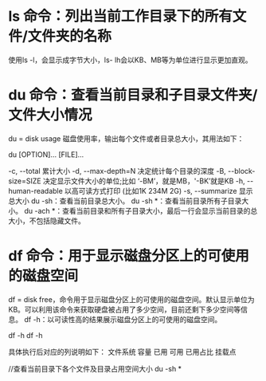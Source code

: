 # ls 命令：列出当前工作目录下的所有文件/文件夹的名称

使用ls -l，会显示成字节大小，ls- lh会以KB、MB等为单位进行显示更加直观。

# du 命令：查看当前目录和子目录文件夹/文件大小情况

du = disk usage 磁盘使用率，输出每个文件或者目录总大小，其用法如下：

 du [OPTION]… [FILE]…
 

-c, --total 累计大小
-d, --max-depth=N 决定统计每个目录的深度
-B, --block-size=SIZE 决定显示文件大小的单位;比如 ‘-BM’，就是MB，'-BK’就是KB
-h, --human-readable 以高可读方式打印 (比如1K 234M 2G)
-s, --summarize 显示总大小
du -sh：查看当前目录总大小。
 du -sh *：查看当前目录所有子目录大小。
 du -ach *：查看当前目录和所有子目录大小，最后一行会显示当前目录的总大小，不包括隐藏文件。
 
# df 命令：用于显示磁盘分区上的可使用的磁盘空间
df = disk free，命令用于显示磁盘分区上的可使用的磁盘空间。默认显示单位为KB。可以利用该命令来获取硬盘被占用了多少空间，目前还剩下多少空间等信息。
 df -h：以可读性高的结果展示磁盘分区上的可使用的磁盘空间。
 

df -h
df -h

 具体执行后对应的列说明如下：
 文件系统 容量 已用 可用 已用占比 挂载点


//查看当前目录下各个文件及目录占用空间大小
du -sh *